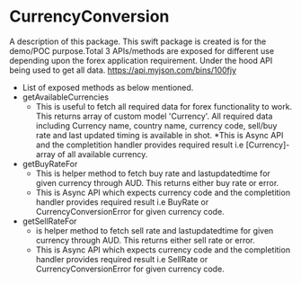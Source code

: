 # CurrencyConversion

A description of this package.
This swift package is created is for the demo/POC purpose.Total 3 APIs/methods are exposed for different use depending upon the forex application requirement. Under the hood API being used to get all data.
https://api.myjson.com/bins/100fjy 
* List of exposed methods as below mentioned.
* getAvailableCurrencies
  * This  is useful to fetch all required data for forex functionality to work. This returns array of custom model  'Currency'. All required data including Currency name, country name, currency code, sell/buy rate and last updated timing is available in shot.
  *This is Async API and the completition handler provides required result i.e   [Currency]-array of all available currency.
* getBuyRateFor
  * This  is helper method to fetch buy rate and lastupdatedtime for given currency through AUD. This returns either buy rate or error.
  * This is Async API which expects currency code and the completition handler provides required result i.e   BuyRate or  CurrencyConversionError for given currency code.
* getSellRateFor
  * is helper method to fetch sell rate and lastupdatedtime for given currency through AUD. This returns either sell rate or error.
  * This is Async API which expects currency code and the completition handler provides required result i.e   SellRate or  CurrencyConversionError for given currency code.
 
